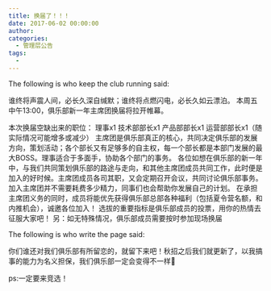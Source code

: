 ```yaml
---
title: 换届了！！！
date: 2017-06-02 00:00:00
author: 
categories:
  - 管理层公告
tags:
  - 
---
```


The following is who keep the club running said:

谁终将声震人间，必长久深自缄默；谁终将点燃闪电，必长久如云漂泊。
本周五中午13:00，俱乐部新一年主席团换届将拉开帷幕。

<!-- More -->

本次换届空缺出来的职位：
理事x1 技术部部长x1 产品部部长x1 运营部部长x1（随实际情况可能增多或减少）
主席团是俱乐部真正的核心，共同决定俱乐部的发展方向，策划活动；各个部长又有足够多的自主权，每一个部长都是本部门发展的最大BOSS。理事适合于多面手，协助各个部门的事务。
各位如想在俱乐部的新一年中，与我们共同策划俱乐部的路途与走向，和其他主席团成员共同工作，此时便是加入的好时候。主席团成员各司其职，又会定期召开会议，共同讨论俱乐部事务。加入主席团并不需要耗费多少精力，同事们也会帮助你发展自己的计划。
在承担主席团义务的同时，成员将能优先获得俱乐部总部各种福利（包括夏令营名额，和内推机会），诚邀各位加入！
选拔的重要指标是俱乐部成员的投票，用你的热情去征服大家吧！
另：如无特殊情况，俱乐部成员需要按时参加现场换届

The following is who write the page said:

你们谁还对我们俱乐部有所留恋的，就留下来吧！秋招之后我们就更新了，以我搞事的能力为名义担保，我们俱乐部一定会变得不一样🐳

ps:一定要来竞选！